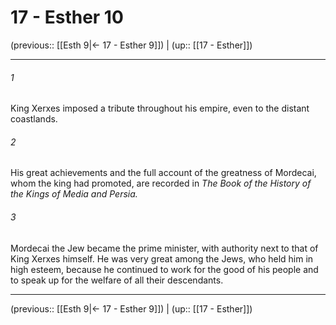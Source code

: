 # 17 - Esther 10

(previous:: [[Esth 9|← 17 - Esther 9]]) | (up:: [[17 - Esther]])

***


###### 1 
King Xerxes imposed a tribute throughout his empire, even to the distant coastlands. 

###### 2 
His great achievements and the full account of the greatness of Mordecai, whom the king had promoted, are recorded in _The Book of the History of the Kings of Media and Persia._ 

###### 3 
Mordecai the Jew became the prime minister, with authority next to that of King Xerxes himself. He was very great among the Jews, who held him in high esteem, because he continued to work for the good of his people and to speak up for the welfare of all their descendants.

***

(previous:: [[Esth 9|← 17 - Esther 9]]) | (up:: [[17 - Esther]])
